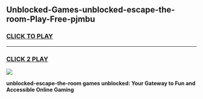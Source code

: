 
## Unblocked-Games-unblocked-escape-the-room-Play-Free-pjmbu
<h3>
<a href="https://premium76.site?title=unblocked-escape-the-room&ref=23A">CLICK TO PLAY</a></h3>
<hr>

<h3>
<a href="https://premium76.site?title=unblocked-escape-the-room&ref=23A">CLICK 2 PLAY</a>
  
</h3>

<a href="https://premium76.site?title=unblocked-escape-the-room&ref=23A"><img src="https://clearcache.store/games.png"></a>


**unblocked-escape-the-room games unblocked: Your Gateway to Fun and Accessible Online Gaming**
